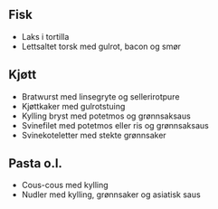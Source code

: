 ## Fisk

- Laks i tortilla
- Lettsaltet torsk med gulrot, bacon og smør

## Kjøtt

- Bratwurst med linsegryte og sellerirotpure
- Kjøttkaker med gulrotstuing
- Kylling bryst med potetmos og grønnsaksaus
- Svinefilet med potetmos eller ris og grønnsaksaus
- Svinekoteletter med stekte grønnsaker

## Pasta o.l.

- Cous-cous med kylling
- Nudler med kylling, grønnsaker og asiatisk saus
